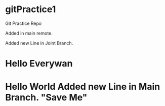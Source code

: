 # gitPractice1
Git Practice Repo

Added in main remote.

Added new Line in Joint Branch.

<h1>Hello Everywan<h1>
Hello World
Added new Line in Main Branch.
"Save Me"
